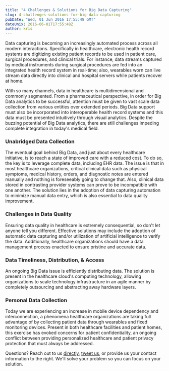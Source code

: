 ```yaml
---
title: "4 Challenges & Solutions for Big Data Capturing"
slug: 4-challenges-solutions-for-big-data-capturing
pubDate: "Wed, 01 Jun 2016 17:55:48 GMT"
dateUnix: 2016-06-01T17:55:48Z
author: kris
---
```


Data capturing is becoming an increasingly automated process across all modern interactions. Specifically in healthcare, electronic health record systems are digitizing existing patient records to be used in patient care, surgical procedures, and clinical trials. For instance, data streams captured by medical instruments during surgical procedures are fed into an integrated health record system in real-time; also, wearables worn can live stream data directly into clinical and hospital servers while patients recover at home.

With so many channels, data in healthcare is multidimensional and commonly segmented. From a pharmaceutical perspective, in order for Big Data analytics to be successful, attention must be given to vast scale data collection from various entities over extended periods. Big Data support must also be incorporated into interoperable health record systems and this data must be presented intuitively through visual analytics. Despite the buzzing potential of Big Data analytics, there are still challenges impeding complete integration in today's medical field.

### Unabridged Data Collection

The eventual goal behind Big Data, and just about every healthcare initiative, is to reach a state of improved care with a reduced cost. To do so, the key is to leverage complete data, including EHR data. The issue is that in most healthcare organizations, critical clinical data such as physical symptoms, medical history, orders, and diagnostic notes are entered manually and nothing is foreseeably going to change that. Also, clinical data stored in contrasting provider systems can prove to be incompatible with one another. The solution lies in the adoption of data capturing automation to minimize manual data entry, which is also essential to data quality improvement.

### Challenges in Data Quality

Ensuring data quality in healthcare is extremely consequential, so don't let anyone tell you different. Effective solutions may include the adoption of automatic data capturing and/or utilization of artificial intelligence to verify the data. Additionally, healthcare organizations should have a data management process enacted to ensure pristine and accurate data.

### Data Timeliness, Distribution, & Access

An ongoing Big Data issue is efficiently distributing data. The solution is present in the healthcare cloud's computing technology, allowing organizations to scale technology infrastructure in an agile manner by completely outsourcing and abstracting away hardware layers.

### Personal Data Collection

Today we are experiencing an increase in mobile device dependency and interconnection, a phenomena healthcare organizations are taking full advantage of by collecting patient data through wearables and fixed monitoring devices. Present in both healthcare facilities and patient homes, this exercise has evoked concerns for patient confidentiality, an ongoing conflict between providing personalized healthcare and patient privacy protection that must always be addressed.

Questions? Reach out to us [directly][1], [tweet us][2], or provide us your contact information to the right. We'll solve your problem so you can focus on your solution.

[1]: mailto:hello%40catalyze.io
[2]: https://twitter.com/catalyzeio
